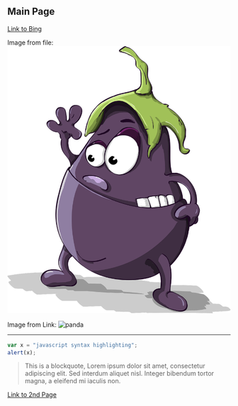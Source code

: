 ## Main Page

[Link to Bing](https://www.bing.com/ "Bing's HomePage")

Image from file:
![eggplant](eggplant.png)

Image from Link:
![panda](http://s3-ap-southeast-1.amazonaws.com/seeoutlook/wp-content/uploads/2018/05/25060304/How-draw-a-cartoon-panda-21.png)

---
```javascript
var x = "javascript syntax highlighting";
alert(x);
```

>This is a blockquote, Lorem ipsum dolor sit amet, consectetur adipiscing elit.
>Sed interdum aliquet nisl. Integer bibendum tortor magna, a eleifend mi iaculis non.


 [Link to 2nd Page](2ndPage.md)
    
    
